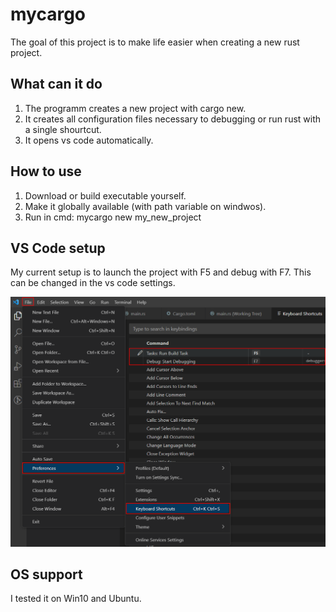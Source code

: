 # mycargo

The goal of this project is to make life easier when creating a new rust project.

## What can it do

1. The programm creates a new project with cargo new.
2. It creates all configuration files necessary to debugging or run rust with a single shourtcut.
3. It opens vs code automatically.

## How to use

1. Download or build executable yourself.
2. Make it globally available (with path variable on windwos).
3. Run in cmd: mycargo new my_new_project

## VS Code setup

My current setup is to launch the project with F5 and debug with F7.
This can be changed in the vs code settings.

![vs code shortcuts](img/vs_code_shortcuts.png)

## OS support

I tested it on Win10 and Ubuntu.
